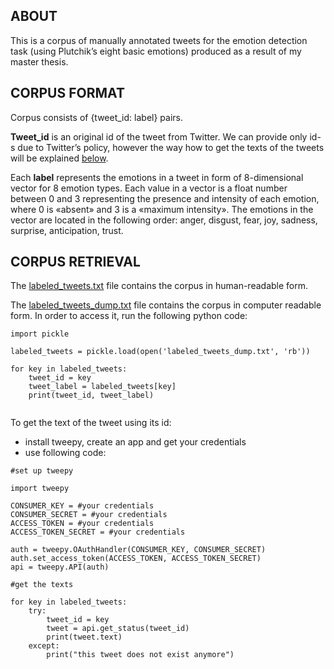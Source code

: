 ## ABOUT

This is a corpus of manually annotated tweets for the emotion detection task (using Plutchik’s eight basic emotions) produced as a result of my master thesis.


## CORPUS FORMAT

Corpus consists of {tweet_id: label} pairs.

**Tweet_id** is an original id of the tweet from Twitter. We can provide only id-s due to Twitter’s policy,  however the way how to get the texts of the tweets will be explained [below](https://github.com/Aisulu/emoji2emotion/blob/master/README.md#corpus-retrieval).

Each **label** represents the emotions in a tweet in form of 8-dimensional vector for 8 emotion types. Each value in a vector is a float number between 0 and 3 representing the presence and intensity of each emotion, where 0 is «absent» and 3 is a «maximum intensity». The emotions in the vector are located in the following order: anger, disgust, fear, joy, sadness, surprise, anticipation, trust.


## CORPUS RETRIEVAL

The [labeled_tweets.txt](labeled_tweets.txt) file contains the corpus in human-readable form.

The [labeled_tweets_dump.txt](labeled_tweets_dump.txt) file contains the corpus in computer readable form. In order to access it, run the following python code:

```
import pickle

labeled_tweets = pickle.load(open('labeled_tweets_dump.txt', 'rb'))

for key in labeled_tweets:
	tweet_id = key
	tweet_label = labeled_tweets[key]
	print(tweet_id, tweet_label)
	
```

To get the text of the tweet using its id:
- install tweepy, create an app and get your credentials
- use following code:
 
```
#set up tweepy

import tweepy

CONSUMER_KEY = #your credentials
CONSUMER_SECRET = #your credentials
ACCESS_TOKEN = #your credentials
ACCESS_TOKEN_SECRET = #your credentials

auth = tweepy.OAuthHandler(CONSUMER_KEY, CONSUMER_SECRET)
auth.set_access_token(ACCESS_TOKEN, ACCESS_TOKEN_SECRET)
api = tweepy.API(auth)

#get the texts

for key in labeled_tweets:
	try:
		tweet_id = key
		tweet = api.get_status(tweet_id)
		print(tweet.text)       
	except:
		print("this tweet does not exist anymore")
```
